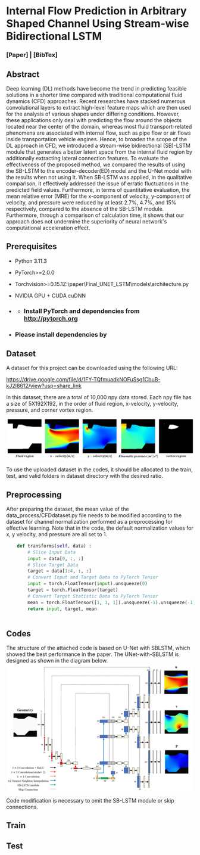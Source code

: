 # Internal Flow Prediction in Arbitrary Shaped Channel Using Stream-wise Bidirectional LSTM
### [Paper] | [BibTex]

## Abstract

Deep learning (DL) methods have become the trend in predicting feasible solutions in a shorter time compared with traditional computational fluid dynamics (CFD) approaches. Recent researches have stacked numerous convolutional layers to extract high-level feature maps which are then used for the analysis of various shapes under differing conditions. However, these applications only deal with predicting the flow around the objects located near the center of the domain, whereas most fluid transport-related phenomena are associated with internal flow, such as pipe flow or air flows inside transportation vehicle engines. Hence, to broaden the scope of the DL approach in CFD, we introduced a stream-wise bidirectional (SB)-LSTM module that generates a better latent space from the internal fluid region by additionally extracting lateral connection features. To evaluate the effectiveness of the proposed method, we compared the results of using the SB-LSTM to the encoder-decoder(ED) model and the U-Net model with the results when not using it. When SB-LSTM was applied, in the qualitative comparison, it effectively addressed the issue of erratic fluctuations in the predicted field values. Furthermore, in terms of quantitative evaluation, the mean relative error (MRE) for the x-component of velocity, y-component of velocity, and pressure were reduced by at least 2.7%, 4.7%, and 15% respectively, compared to the absence of the SB-LSTM module. Furthermore, through a comparison of calculation time, it shows that our approach does not undermine the superiority of neural network's computational acceleration effect.

## Prerequisites
- Python 3.11.3
- PyTorch>=2.0.0
- Torchvision>=0.15.1Z:\paper\Final_UNET_LSTM\models\architecture.py
- NVIDIA GPU + CUDA cuDNN

- - ### Install PyTorch and dependencies from http://pytorch.org
- ### Please install dependencies by

## Dataset

A dataset for this project can be downloaded using the following URL:

https://drive.google.com/file/d/1FY-TQfmuadkNOFuSsg1CbuB-kJ2I8612/view?usp=share_link

In this dataset, there are a total of 10,000 npy data stored. Each npy file has a size of 5X192X192, in the order of fluid region, x-velocity, y-velocity, pressure, and corner vortex region.

![data_sample](./images/data.png)

To use the uploaded dataset in the codes, it should be allocated to the train, test, and valid folders in dataset directory with the desired ratio.

## Preprocessing

After preparing the dataset, the mean value of the data_process/CFDdataset.py file needs to be modified according to the dataset for channel normalization performed as a preprocessing for effective learning. Note that in the code, the default normalization values for x, y velocity, and pressure are all set to 1.
```python
    def transforms(self, data) :
        # Slice Input Data
        input = data[0, :, :]
        # Slice Target Data
        target = data[1:4, :, :]
        # Convert Input and Target Data to PyTorch Tensor
        input = torch.FloatTensor(input).unsqueeze(0)
        target = torch.FloatTensor(target)
        # Convert Target Statistic Data to PyTorch Tensor
        mean = torch.FloatTensor([1, 1, 1]).unsqueeze(-1).unsqueeze(-1)
        return input, target, mean
        
```
## Codes

The structure of the attached code is based on U-Net with SBLSTM, which showed the best performance in the paper. The UNet-with-SBLSTM is designed as shown in the diagram below.
![SBLSTM-UNET](./images/SBLSTM-UNET.png)

Code modification is necessary to omit the SB-LSTM module or skip connections.

## Train


## Test

